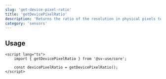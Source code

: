 ```yaml
---
slug: 'get-device-pixel-ratio'
title: 'getDevicePixelRatio'
description: 'Returns the ratio of the resolution in physical pixels to the resolution in CSS pixels for the current display device.'
category: 'sensors'
---
```


## Usage

```svelte
<script lang="ts">
	import { getDevicePixelRatio } from '@sv-use/core';

	const devicePixelRatio = getDevicePixelRatio();
</script>
```
